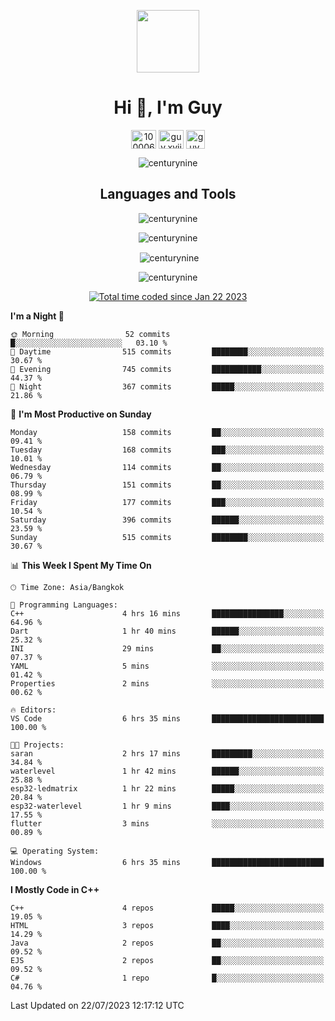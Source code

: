 
<p align="center"> <img src="https://user-images.githubusercontent.com/109062980/213915698-3e79c409-24f8-4471-a5f8-e7a842ad3a0a.gif" width="100" /> </p>
 
<h1 align="center">Hi 👋, I'm Guy</h1>
<p align="center">
<a href="https://fb.com/100006608053988" target="blank"><img align="center" src="https://raw.githubusercontent.com/rahuldkjain/github-profile-readme-generator/master/src/images/icons/Social/facebook.svg" alt="100006608053988" height="30" width="40" /></a>
<a href="https://instagram.com/guy.xvii" target="blank"><img align="center" src="https://raw.githubusercontent.com/rahuldkjain/github-profile-readme-generator/master/src/images/icons/Social/instagram.svg" alt="guy.xvii" height="30" width="40" /></a>
<a href="mailto:lowlifeix@gmail.com" target="blank"><img align="center" src="https://user-images.githubusercontent.com/109062980/226533395-e26b601f-4b8f-456f-affd-55dc944b4149.png" alt="guy.xvii" height="30" width="30" /></a>
</p>

<p align="center"> <img src="https://komarev.com/ghpvc/?username=centurynine&label=Profile%20views&color=0e75b6&style=for-the-badge" alt="centurynine" /> </p>

<h2 align="center">Languages and Tools</h3>

<!-- https://skillicons.dev/ -->
<p align="center">
<img src="https://skillicons.dev/icons?i=html,css,js,bootstrap,jquery,figma,cloudflare,nodejs,php,java,c,cs,cpp,py,dart,flutter,firebase,androidstudio,git,github,linux,docker,kubernetes,sqlite,mysql,mongodb,postman,nginx,express,arduino" alt="centurynine" /> 
</p>
 
<p align="center"><img align="center" src="https://github-readme-stats.vercel.app/api/top-langs?username=centurynine&show_icons=true&locale=en&layout=compact&theme=" alt="centurynine" /></p>

<p align="center">&nbsp;<img align="center" src="https://github-readme-stats.vercel.app/api?username=centurynine&show_icons=true&locale=en&theme=" alt="centurynine" /></p>

<p align="center"><img align="center" src="https://github-readme-streak-stats.herokuapp.com/?user=centurynine&theme=" alt="centurynine" /></p>
<p align="center">
<a href="https://wakatime.com/@9ded98d1-6308-4a11-a75a-63f31fdc4e7a"><img src="https://wakatime.com/badge/user/9ded98d1-6308-4a11-a75a-63f31fdc4e7a.svg" alt="Total time coded since Jan 22 2023" /></a>
  
<!--START_SECTION:waka-->
**I'm a Night 🦉** 

```text
🌞 Morning                52 commits          █░░░░░░░░░░░░░░░░░░░░░░░░   03.10 % 
🌆 Daytime                515 commits         ████████░░░░░░░░░░░░░░░░░   30.67 % 
🌃 Evening                745 commits         ███████████░░░░░░░░░░░░░░   44.37 % 
🌙 Night                  367 commits         █████░░░░░░░░░░░░░░░░░░░░   21.86 % 
```
📅 **I'm Most Productive on Sunday** 

```text
Monday                   158 commits         ██░░░░░░░░░░░░░░░░░░░░░░░   09.41 % 
Tuesday                  168 commits         ███░░░░░░░░░░░░░░░░░░░░░░   10.01 % 
Wednesday                114 commits         ██░░░░░░░░░░░░░░░░░░░░░░░   06.79 % 
Thursday                 151 commits         ██░░░░░░░░░░░░░░░░░░░░░░░   08.99 % 
Friday                   177 commits         ███░░░░░░░░░░░░░░░░░░░░░░   10.54 % 
Saturday                 396 commits         ██████░░░░░░░░░░░░░░░░░░░   23.59 % 
Sunday                   515 commits         ████████░░░░░░░░░░░░░░░░░   30.67 % 
```


📊 **This Week I Spent My Time On** 

```text
🕑︎ Time Zone: Asia/Bangkok

💬 Programming Languages: 
C++                      4 hrs 16 mins       ████████████████░░░░░░░░░   64.96 % 
Dart                     1 hr 40 mins        ██████░░░░░░░░░░░░░░░░░░░   25.32 % 
INI                      29 mins             ██░░░░░░░░░░░░░░░░░░░░░░░   07.37 % 
YAML                     5 mins              ░░░░░░░░░░░░░░░░░░░░░░░░░   01.42 % 
Properties               2 mins              ░░░░░░░░░░░░░░░░░░░░░░░░░   00.62 % 

🔥 Editors: 
VS Code                  6 hrs 35 mins       █████████████████████████   100.00 % 

🐱‍💻 Projects: 
saran                    2 hrs 17 mins       █████████░░░░░░░░░░░░░░░░   34.84 % 
waterlevel               1 hr 42 mins        ██████░░░░░░░░░░░░░░░░░░░   25.88 % 
esp32-ledmatrix          1 hr 22 mins        █████░░░░░░░░░░░░░░░░░░░░   20.84 % 
esp32-waterlevel         1 hr 9 mins         ████░░░░░░░░░░░░░░░░░░░░░   17.55 % 
flutter                  3 mins              ░░░░░░░░░░░░░░░░░░░░░░░░░   00.89 % 

💻 Operating System: 
Windows                  6 hrs 35 mins       █████████████████████████   100.00 % 
```

**I Mostly Code in C++** 

```text
C++                      4 repos             █████░░░░░░░░░░░░░░░░░░░░   19.05 % 
HTML                     3 repos             ████░░░░░░░░░░░░░░░░░░░░░   14.29 % 
Java                     2 repos             ██░░░░░░░░░░░░░░░░░░░░░░░   09.52 % 
EJS                      2 repos             ██░░░░░░░░░░░░░░░░░░░░░░░   09.52 % 
C#                       1 repo              █░░░░░░░░░░░░░░░░░░░░░░░░   04.76 % 
```




 Last Updated on 22/07/2023 12:17:12 UTC
<!--END_SECTION:waka-->
  
</p>

